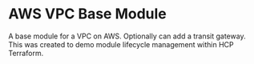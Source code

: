 # AWS VPC Base Module

A base module for a VPC on AWS.  Optionally can add a transit gateway.  This was created to demo module lifecycle management within HCP Terraform.